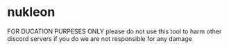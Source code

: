 # nukleon
FOR DUCATION PURPESES ONLY
please do not use this tool to harm other discord servers
if you do we are not responsible for any damage

